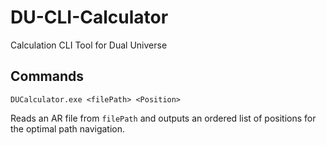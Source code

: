 # DU-CLI-Calculator

Calculation CLI Tool for Dual Universe

## Commands

```
DUCalculator.exe <filePath> <Position>
```

Reads an AR file from `filePath` and outputs an ordered list of positions for the optimal path navigation.
